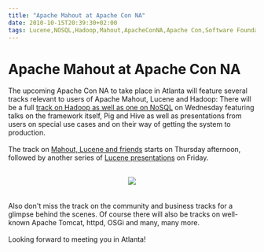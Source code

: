 ```yaml
---
title: "Apache Mahout at Apache Con NA"
date: 2010-10-15T20:39:30+02:00
tags: Lucene,NOSQL,Hadoop,Mahout,ApacheConNA,Apache Con,Software Foundation,
---
```


# Apache Mahout at Apache Con NA


The upcoming Apache Con NA to take place in Atlanta will feature several tracks relevant to users of Apache Mahout, 
Lucene and Hadoop: There will be a full <a href="http://na.apachecon.com/c/acna2010/schedule/2010/11/03">track on 
Hadoop as well as one on NoSQL</a> on Wednesday featuring talks on the framework itself, Pig and Hive as well as 
presentations from users on special use cases and on their way of getting the system to production.<br><br>The track on 
 <a href="http://na.apachecon.com/c/acna2010/schedule/2010/11/04">Mahout, Lucene and friends</a> starts on Thursday 
afternoon, followed by another series of <a href="http://na.apachecon.com/c/acna2010/schedule/2010/11/05">Lucene 
presentations</a> on Friday.<br><br><center><a href="http://na.apachecon.com/"><img 
src="http://isabel-drost.de/Bilder/wordpress/468x60speaker.gif" /></a></center><br><br>Also don't miss the track on the 
community and business tracks for a glimpse behind the scenes. Of course there will also be tracks on well-known Apache 
Tomcat, httpd, OSGi and many, many more.<br><br>Looking forward to meeting you in Atlanta!
